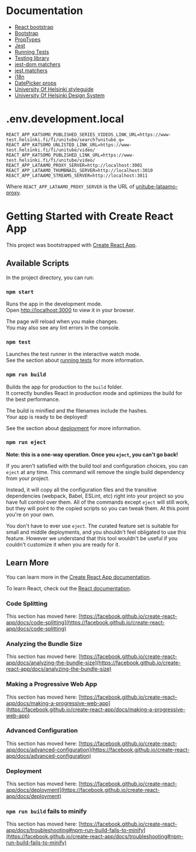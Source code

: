 # Documentation

* [React bootstrap](https://react-bootstrap.netlify.app/docs/getting-started/introduction)
* [Bootstrap](https://getbootstrap.com/docs/5.3/getting-started/introduction/)
* [PropTypes](https://www.npmjs.com/package/prop-types)
* [Jest](https://jestjs.io/docs/using-matchers)
* [Running Tests](https://create-react-app.dev/docs/running-tests/#srcsetuptestsjs)
* [Testing library](https://testing-library.com/docs/queries/about)
* [jest-dom matchers](https://github.com/testing-library/jest-dom?tab=readme-ov-file#custom-matchers)
* [jest matchers](https://github.com/testing-library/jest-dom?tab=readme-ov-file#custom-matchers)
* [i18n](https://www.i18next.com/overview/configuration-options)
* [DatePicker props](https://github.com/Hacker0x01/react-datepicker/blob/main/docs/datepicker.md)
* [University Of Helsinki styleguide](https://universityofhelsinki.github.io/Styleguide/)
* [University Of Helsinki Design System](https://static.helsinki.fi/ds/)

# .env.development.local

~~~
REACT_APP_KATSOMO_PUBLISHED_SERIES_VIDEOS_LINK_URL=https://www-test.helsinki.fi/fi/unitube/search?unitube_q=
REACT_APP_KATSOMO_UNLISTED_LINK_URL=https://www-test.helsinki.fi/fi/unitube/video/
REACT_APP_KATSOMO_PUBLISHED_LINK_URL=https://www-test.helsinki.fi/fi/unitube/video/
REACT_APP_LATAAMO_PROXY_SERVER=http://localhost:3001
REACT_APP_LATAAMO_THUMBNAIL_SERVER=http://localhost:3010
REACT_APP_LATAAMO_STREAMS_SERVER=http://localhost:3011
~~~

Where `REACT_APP_LATAAMO_PROXY_SERVER` is the URL of
[unitube-lataamo-proxy](https://version.helsinki.fi/tike-ohtu/unitube-lataamo-proxy).

# Getting Started with Create React App

This project was bootstrapped with [Create React App](https://github.com/facebook/create-react-app).

## Available Scripts

In the project directory, you can run:

### `npm start`

Runs the app in the development mode.\
Open [http://localhost:3000](http://localhost:3000) to view it in your browser.

The page will reload when you make changes.\
You may also see any lint errors in the console.

### `npm test`

Launches the test runner in the interactive watch mode.\
See the section about [running tests](https://facebook.github.io/create-react-app/docs/running-tests) for more information.

### `npm run build`

Builds the app for production to the `build` folder.\
It correctly bundles React in production mode and optimizes the build for the best performance.

The build is minified and the filenames include the hashes.\
Your app is ready to be deployed!

See the section about [deployment](https://facebook.github.io/create-react-app/docs/deployment) for more information.

### `npm run eject`

**Note: this is a one-way operation. Once you `eject`, you can't go back!**

If you aren't satisfied with the build tool and configuration choices, you can `eject` at any time. This command will remove the single build dependency from your project.

Instead, it will copy all the configuration files and the transitive dependencies (webpack, Babel, ESLint, etc) right into your project so you have full control over them. All of the commands except `eject` will still work, but they will point to the copied scripts so you can tweak them. At this point you're on your own.

You don't have to ever use `eject`. The curated feature set is suitable for small and middle deployments, and you shouldn't feel obligated to use this feature. However we understand that this tool wouldn't be useful if you couldn't customize it when you are ready for it.

## Learn More

You can learn more in the [Create React App documentation](https://facebook.github.io/create-react-app/docs/getting-started).

To learn React, check out the [React documentation](https://reactjs.org/).

### Code Splitting

This section has moved here: [https://facebook.github.io/create-react-app/docs/code-splitting](https://facebook.github.io/create-react-app/docs/code-splitting)

### Analyzing the Bundle Size

This section has moved here: [https://facebook.github.io/create-react-app/docs/analyzing-the-bundle-size](https://facebook.github.io/create-react-app/docs/analyzing-the-bundle-size)

### Making a Progressive Web App

This section has moved here: [https://facebook.github.io/create-react-app/docs/making-a-progressive-web-app](https://facebook.github.io/create-react-app/docs/making-a-progressive-web-app)

### Advanced Configuration

This section has moved here: [https://facebook.github.io/create-react-app/docs/advanced-configuration](https://facebook.github.io/create-react-app/docs/advanced-configuration)

### Deployment

This section has moved here: [https://facebook.github.io/create-react-app/docs/deployment](https://facebook.github.io/create-react-app/docs/deployment)

### `npm run build` fails to minify

This section has moved here: [https://facebook.github.io/create-react-app/docs/troubleshooting#npm-run-build-fails-to-minify](https://facebook.github.io/create-react-app/docs/troubleshooting#npm-run-build-fails-to-minify)
